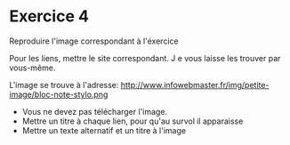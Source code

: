 <h1>Exercice 4</h1>

<p>Reproduire l'image correspondant à l'éxercice</p>
<p>Pour les liens, mettre le site correspondant. J e vous laisse les trouver par vous-même.</p>
<p>L'image se trouve à l'adresse: <a href="http://www.infowebmaster.fr/img/petite-image/bloc-note-stylo.png">http://www.infowebmaster.fr/img/petite-image/bloc-note-stylo.png</a></p>
<ul>

   <li>Vous ne devez pas télécharger l'image.</li>
   <li>Mettre un titre à chaque lien, pour qu'au survol il apparaisse</li>
   <li>Mettre un texte alternatif et un titre à l'image</li>
</ul>

